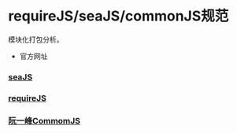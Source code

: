 # requireJS/seaJS/commonJS规范
模块化打包分析。

- 官方网址

### [seaJS](http://seajs.org/docs/)

### [requireJS](http://www.requirejs.cn/)

### [阮一峰CommomJS](http://www.ruanyifeng.com/blog/2015/05/commonjs-in-browser.html)
